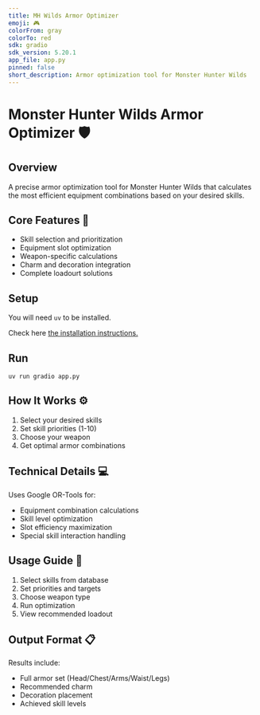 ```yaml
---
title: MH Wilds Armor Optimizer
emoji: 🎮
colorFrom: gray
colorTo: red
sdk: gradio
sdk_version: 5.20.1
app_file: app.py
pinned: false
short_description: Armor optimization tool for Monster Hunter Wilds
---
```


# Monster Hunter Wilds Armor Optimizer 🛡️

## Overview

A precise armor optimization tool for Monster Hunter Wilds that calculates the most efficient equipment combinations based on your desired skills.

## Core Features 🔧

- Skill selection and prioritization
- Equipment slot optimization
- Weapon-specific calculations
- Charm and decoration integration
- Complete loadourt solutions

## Setup

You will need `uv` to be installed.

Check here [the installation instructions.](https://docs.astral.sh/uv/getting-started/installation/)

## Run

```{bash}
uv run gradio app.py
```

## How It Works ⚙️

1. Select your desired skills
2. Set skill priorities (1-10)
3. Choose your weapon
4. Get optimal armor combinations

## Technical Details 💻

Uses Google OR-Tools for:

- Equipment combination calculations
- Skill level optimization
- Slot efficiency maximization
- Special skill interaction handling

## Usage Guide 📖

1. Select skills from database
2. Set priorities and targets
3. Choose weapon type
4. Run optimization
5. View recommended loadout

## Output Format 📋

Results include:

- Full armor set (Head/Chest/Arms/Waist/Legs)
- Recommended charm
- Decoration placement
- Achieved skill levels
